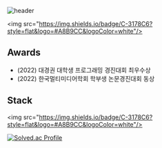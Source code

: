 ![header](https://capsule-render.vercel.app/api?type=cylinder&color=auto&height=100&section=header&text=wafla&fontSize=50)

<img src="https://img.shields.io/badge/C-3178C6?style=flat&logo=#A8B9CC&logoColor=white"/>

## Awards
<ul>
        <li>(2022) 대경권 대학생 프로그래밍 경진대회 최우수상</li>
        <li>(2022) 한국멀티미디어학회 학부생 논문경진대회 동상</li>
</ul>

## Stack

<img src="https://img.shields.io/badge/C-3178C6?style=flat&logo=#A8B9CC&logoColor=white"/>

[![Solved.ac Profile](http://mazassumnida.wtf/api/v2/generate_badge?boj=jjangguzi)](https://solved.ac/jjangguzi/)
